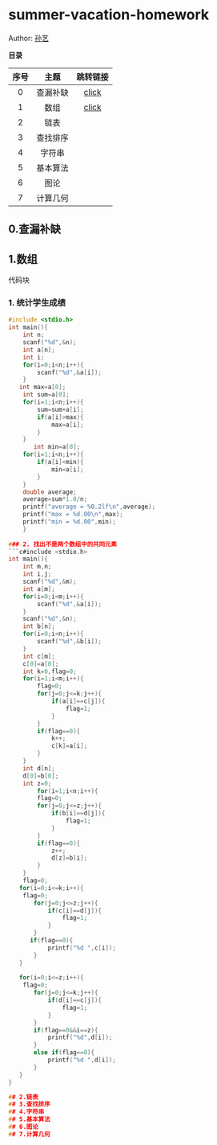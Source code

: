 # summer-vacation-homework
Author: [孙艺](https://github.com/sun2002123)

**目录**

| 序号 |   主题   |      跳转链接       |
| :--: | :------: | :-----------------: |
|  0   | 查漏补缺 | [click](#1经典算法) |
|  1    |    数组      | [click](#2经典算法) |
|  2    |    链表      |                     |
|  3    |    查找排序      |                     |
|  4     |   字符串       |                     |
|  5    |   基本算法       |                     |
|  6    |    图论      |                     |
|  7    |    计算几何      |                     |





## 0.查漏补缺
## 1.数组
代码块
### 1. 统计学生成绩
```c
#include <stdio.h>
int main(){
    int n;
    scanf("%d",&n);
    int a[n];
    int i;
    for(i=0;i<n;i++){
        scanf("%d",&a[i]);
    }
   int max=a[0];
    int sum=a[0];
    for(i=1;i<n;i++){
        sum=sum+a[i];
        if(a[i]>max){
            max=a[i];
        }
    }
       int min=a[0];
    for(i=1;i<n;i++){
        if(a[i]<min){
            min=a[i];
        }
    }
    double average;
    average=sum*1.0/n;
    printf("average = %0.2lf\n",average);
    printf("max = %d.00\n",max);
    printf("min = %d.00",min);
    }
    
### 2. 找出不是两个数组中的共同元素
```c#include <stdio.h>
int main(){
    int m,n;
    int i,j;
    scanf("%d",&m);
    int a[m];
    for(i=0;i<m;i++){
        scanf("%d",&a[i]);
    }
    scanf("%d",&n);
    int b[n];
    for(i=0;i<n;i++){
        scanf("%d",&b[i]);
    }
    int c[m];
    c[0]=a[0];
    int k=0,flag=0;
    for(i=1;i<m;i++){
        flag=0;
        for(j=0;j<=k;j++){
            if(a[i]==c[j]){
                flag=1;
            }
        }
        if(flag==0){
            k++;
            c[k]=a[i];
        }
    }
    int d[n];
    d[0]=b[0];
    int z=0;
        for(i=1;i<n;i++){
        flag=0;
        for(j=0;j<=z;j++){
            if(b[i]==d[j]){
                flag=1;
            }
        }
        if(flag==0){
            z++;
            d[z]=b[i];
        }
    }
    flag=0;
   for(i=0;i<=k;i++){
   	flag=0;
       for(j=0;j<=z;j++){
           if(c[i]==d[j]){
               flag=1;
           }
       }
      if(flag==0){
           printf("%d ",c[i]);
       }
   }
    
   for(i=0;i<=z;i++){
   	flag=0;
       for(j=0;j<=k;j++){
           if(d[i]==c[j]){
               flag=1;
           }
       }
       if(flag==0&&i==z){
           printf("%d",d[i]);
       }
       else if(flag==0){
           printf("%d ",d[i]);
       }
   }
}

## 2.链表
## 3.查找排序
## 4.字符串
## 5.基本算法
## 6.图论
## 7.计算几何


